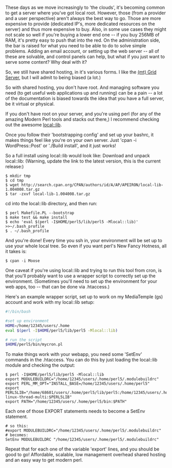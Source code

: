 <!--
.. title: local::lib: Better perl when you don't have root.
.. date: 2009/10/19 13:37
.. slug: index
.. tags:
.. link:
.. description:
-->

These days as we move increasingly to 'the clouds', it's becoming common to get a server where you've got local root. However, those (from a provider and a user perspective) aren't always the best way to go. Those are more expensive to provide (dedicated IP's, more dedicated resources on the server) and thus more expensive to buy. Also, in some use cases they might not scale so well if you're buying a lower end one -- if you buy 256MB of RAM, it's pretty easy to push that into the red. On the administration side, the bar is raised for what you need to be able to do to solve simple problems. Adding an email account, or setting up the web server -- all of these are solvable, and control panels can help, but what if you just want to serve some content? Why deal with it?

So, we still have shared hosting, in it's various forms. I like the [(mt) Grid Server](http://mediatemple.net), but I will admit to being biased (a lot.)

So with shared hosting, you don't have root. And managing software you need (to get useful web applications up and running) can be a pain -- a lot of the documentation is biased towards the idea that you have a full server, be it virtual or physical.

If you don't have root on your server, and you're using perl (for any of the amazing Modern Perl tools and stacks out there,) I recommend checking out the awesome [local::lib](http://search.cpan.org/perldoc?local::lib).

Once you follow their 'bootstrapping config' and set up your bashrc, it makes things feel like you're on your own server. Just 'cpan -i WordPress::Post' or './Build install', and it just works!

So a full install using local::lib would look like:
Download and unpack local::lib:
(Warning, update the link to the latest version, this is the current release:)
``` console
$ mkdir tmp
$ cd tmp
$ wget http://search.cpan.org/CPAN/authors/id/A/AP/APEIRON/local-lib-1.004008.tar.gz
$ tar -zxvf local-lib-1.004008.tar.gz
```

cd into the local::lib directory, and then run:
``` console
$ perl Makefile.PL --bootstrap
$ make test && make install
$ echo 'eval $(perl -I$HOME/perl5/lib/perl5 -Mlocal::lib)' >>~/.bash_profile
$ . ~/.bash_profile
```

And you're done! Every time you ssh in, your environment will be set up to use your whole local tree. So even if you want perl's New Fancy Hotness, all it takes is:
``` console
$ cpan -i Moose
```

One caveat if you're using local::lib and trying to run this tool from cron, is that you'll probably want to use a wrapper script to correctly set up the environment. (Sometimes you'll need to set up the environment for your web apps, too -- that can be done via .htaccess.)

Here's an example wrapper script, set up to work on my MediaTemple (gs) account and work with my local::lib setup:
``` bash
#!/bin/bash

#set up environment
HOME=/home/12345/users/.home
eval $(perl -I$HOME/perl5/lib/perl5 -Mlocal::lib)

# run the script
$HOME/perl5/bin/mycron.pl
```

To make things work with your webapp, you need some 'SetEnv' commands in the .htaccess. You can do this by just loading the local::lib module and checking the output:
``` console
$ perl -I$HOME/perl5/lib/perl5 -Mlocal::lib 
export MODULEBUILDRC="/home/12345/users/.home/perl5/.modulebuildrc"
export PERL_MM_OPT="INSTALL_BASE=/home/12345/users/.home/perl5"
export PERL5LIB="/home/68601/users/.home/perl5/lib/perl5:/home/12345/users/.home/perl5/lib/perl5/i386-linux-thread-multi:$PERL5LIB"
export PATH="/home/12345/users/.home/perl5/bin:$PATH"
```

Each one of those EXPORT statements needs to become a SetEnv statement.
```
# so this:
#export MODULEBUILDRC="/home/12345/users/.home/perl5/.modulebuildrc"
# becomes:
SetEnv MODULEBUILDRC "/home/12345/users/.home/perl5/.modulebuildrc"
```

Repeat that for each one of the variable 'export' lines, and you should be good to go! Affordable, scalable, low management overhead shared hosting and an easy way to get modern perl. 
